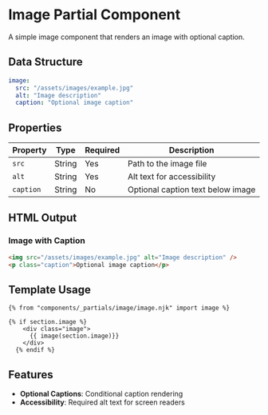 # Image Partial Component

A simple image component that renders an image with optional caption.

## Data Structure

```yaml
image:
  src: "/assets/images/example.jpg"
  alt: "Image description"
  caption: "Optional image caption"
```

## Properties

| Property | Type | Required | Description |
|----------|------|----------|-------------|
| `src` | String | Yes | Path to the image file |
| `alt` | String | Yes | Alt text for accessibility |
| `caption` | String | No | Optional caption text below image |

## HTML Output

### Image with Caption
```html
<img src="/assets/images/example.jpg" alt="Image description" />
<p class="caption">Optional image caption</p>
```

## Template Usage

```nunjucks
{% from "components/_partials/image/image.njk" import image %}

{% if section.image %}
    <div class="image">
      {{ image(section.image)}}
    </div>
  {% endif %}
```

## Features

- **Optional Captions**: Conditional caption rendering
- **Accessibility**: Required alt text for screen readers
